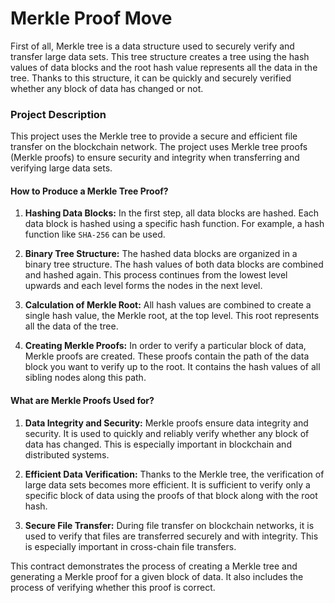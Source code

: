 # Merkle Proof Move 

First of all, Merkle tree is a data structure used to securely verify and transfer large data sets. This tree structure creates a tree using the hash values of data blocks and the root hash value represents all the data in the tree. Thanks to this structure, it can be quickly and securely verified whether any block of data has changed or not.

### Project Description

This project uses the Merkle tree to provide a secure and efficient file transfer on the blockchain network. The project uses Merkle tree proofs (Merkle proofs) to ensure security and integrity when transferring and verifying large data sets.

#### How to Produce a Merkle Tree Proof?

1. **Hashing Data Blocks:** In the first step, all data blocks are hashed. Each data block is hashed using a specific hash function. For example, a hash function like `SHA-256` can be used.

2. **Binary Tree Structure:** The hashed data blocks are organized in a binary tree structure. The hash values of both data blocks are combined and hashed again. This process continues from the lowest level upwards and each level forms the nodes in the next level.

3. **Calculation of Merkle Root:** All hash values are combined to create a single hash value, the Merkle root, at the top level. This root represents all the data of the tree.

4. **Creating Merkle Proofs:** In order to verify a particular block of data, Merkle proofs are created. These proofs contain the path of the data block you want to verify up to the root. It contains the hash values of all sibling nodes along this path.

#### What are Merkle Proofs Used for?

1. **Data Integrity and Security:** Merkle proofs ensure data integrity and security. It is used to quickly and reliably verify whether any block of data has changed. This is especially important in blockchain and distributed systems.

2. **Efficient Data Verification:** Thanks to the Merkle tree, the verification of large data sets becomes more efficient. It is sufficient to verify only a specific block of data using the proofs of that block along with the root hash.

3. **Secure File Transfer:** During file transfer on blockchain networks, it is used to verify that files are transferred securely and with integrity. This is especially important in cross-chain file transfers.

This contract demonstrates the process of creating a Merkle tree and generating a Merkle proof for a given block of data. It also includes the process of verifying whether this proof is correct.
